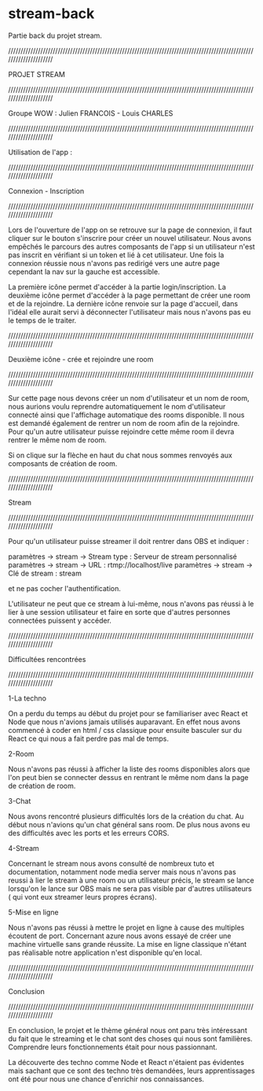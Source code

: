 # stream-back
Partie back du projet stream.

/////////////////////////////////////////////////////////////////////////////////////////////////////////////////////

PROJET STREAM

/////////////////////////////////////////////////////////////////////////////////////////////////////////////////////

Groupe WOW : Julien FRANCOIS - Louis CHARLES

/////////////////////////////////////////////////////////////////////////////////////////////////////////////////////

Utilisation de l'app :

/////////////////////////////////////////////////////////////////////////////////////////////////////////////////////

Connexion - Inscription

/////////////////////////////////////////////////////////////////////////////////////////////////////////////////////

Lors de l'ouverture de l'app on se retrouve sur la page de connexion, il faut cliquer sur le bouton s'inscrire pour créer un nouvel utilisateur. Nous avons empêchés le parcours des autres composants de l'app si un utilisateur n'est pas inscrit en vérifiant si un token et lié à cet utilisateur. Une fois la connexion réussie nous n'avons pas redirigé vers une autre page cependant la nav sur la gauche est accessible.

La première icône permet d'accéder à la partie login/inscription. La deuxième icône permet d'accéder à la page permettant de créer une room et de la rejoindre. La dernière icône renvoie sur la page d'accueil, dans l'idéal elle aurait servi à déconnecter l'utilisateur mais nous n'avons pas eu le temps de le traiter.

/////////////////////////////////////////////////////////////////////////////////////////////////////////////////////

Deuxième icône - crée et rejoindre une room

/////////////////////////////////////////////////////////////////////////////////////////////////////////////////////

Sur cette page nous devons créer un nom d'utilisateur et un nom de room, nous aurions voulu reprendre automatiquement le nom d'utilisateur connecté ainsi que l'affichage automatique des rooms disponible. Il nous est demandé également de rentrer un nom de room afin de la rejoindre. Pour qu'un autre utilisateur puisse rejoindre cette même room il devra rentrer le même nom de room.

Si on clique sur la flèche en haut du chat nous sommes renvoyés aux composants de création de room.

/////////////////////////////////////////////////////////////////////////////////////////////////////////////////////

Stream

/////////////////////////////////////////////////////////////////////////////////////////////////////////////////////

Pour qu'un utilisateur puisse streamer il doit rentrer dans OBS et indiquer :

paramètres -> stream -> Stream type : Serveur de stream personnalisé paramètres -> stream -> URL : rtmp://localhost/live paramètres -> stream -> Clé de stream : stream

et ne pas cocher l'authentification.

L'utilisateur ne peut que ce stream à lui-même, nous n'avons pas réussi à le lier à une session utilisateur et faire en sorte que d'autres personnes connectées puissent y accéder.

/////////////////////////////////////////////////////////////////////////////////////////////////////////////////////

Difficultées rencontrées

/////////////////////////////////////////////////////////////////////////////////////////////////////////////////////

1-La techno

On a perdu du temps au début du projet pour se familiariser avec React et Node que nous n'avions jamais utilisés auparavant. En effet nous avons commencé à coder en html / css classique pour ensuite basculer sur du React ce qui nous a fait perdre pas mal de temps.

2-Room

Nous n'avons pas réussi à afficher la liste des rooms disponibles alors que l'on peut bien se connecter dessus en rentrant le même nom dans la page de création de room.

3-Chat

Nous avons rencontré plusieurs difficultés lors de la création du chat. Au début nous n'avions qu'un chat général sans room. De plus nous avons eu des difficultés avec les ports et les erreurs CORS.

4-Stream

Concernant le stream nous avons consulté de nombreux tuto et documentation, notamment node media server mais nous n'avons pas reussi à lier le stream à une room ou un utilisateur précis, le stream se lance lorsqu'on le lance sur OBS mais ne sera pas visible par d'autres utilisateurs ( qui vont eux streamer leurs propres écrans).

5-Mise en ligne

Nous n'avons pas réussi à mettre le projet en ligne à cause des multiples écoutent de port. Concernant azure nous avons essayé de créer une machine virtuelle sans grande réussite. La mise en ligne classique n'étant pas réalisable notre application n'est disponible qu'en local.

/////////////////////////////////////////////////////////////////////////////////////////////////////////////////////

Conclusion

/////////////////////////////////////////////////////////////////////////////////////////////////////////////////////

En conclusion, le projet et le thème général nous ont paru très intéressant du fait que le streaming et le chat sont des choses qui nous sont familières. Comprendre leurs fonctionnements était pour nous passionnant.

La découverte des techno comme Node et React n'étaient pas évidentes mais sachant que ce sont des techno très demandées, leurs apprentissages ont été pour nous une chance d'enrichir nos connaissances.

